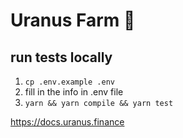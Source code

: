 # Uranus Farm 💎

## run tests locally
1. `cp .env.example .env`
2. fill in the info in .env file
3. `yarn && yarn compile && yarn test`

https://docs.uranus.finance

